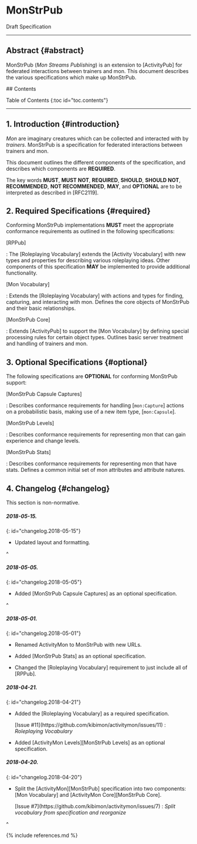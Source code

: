 #  MonStrPub
Draft Specification

 - - -

##  Abstract  {#abstract}

MonStrPub (<i>Mon Streams Publishing</i>) is an extension to [ActivityPub] for federated interactions between trainers and mon.
This document describes the various specifications which make up MonStrPub.

<nav id="toc" markdown="block">
##  Contents

+ Table of Contents
{:toc id="toc.contents"}
</nav>

 - - -

##  1. Introduction  {#introduction}

<dfn>Mon</dfn> are imaginary creatures which can be collected and interacted with by <dfn>trainers</dfn>.
MonStrPub is a specification for federated interactions between trainers and mon.

This document outlines the different components of the specification, and describes which components are **REQUIRED**.

The key words **MUST**, **MUST NOT**, **REQUIRED**, **SHOULD**, **SHOULD NOT**, **RECOMMENDED**, **NOT RECOMMENDED**, **MAY**, and **OPTIONAL** are to be interpreted as described in [RFC2119].

##  2. Required Specifications  {#required}

Conforming MonStrPub implementations **MUST** meet the appropriate conformance requirements as outlined in the following specifications:

[RPPub]

 :  The [Roleplaying Vocabulary] extends the [Activity Vocabulary] with new types and properties for describing various roleplaying ideas.
    Other components of this specification **MAY** be implemented to provide additional functionality.

[Mon Vocabulary]

 :  Extends the [Roleplaying Vocabulary] with actions and types for finding, capturing, and interacting with mon.
    Defines the core objects of MonStrPub and their basic relationships.

[MonStrPub Core]

 :  Extends [ActivityPub] to support the [Mon Vocabulary] by defining special processing rules for certain object types.
    Outlines basic server treatment and handling of trainers and mon.

##  3. Optional Specifications  {#optional}

The following specifications are **OPTIONAL** for conforming MonStrPub support:

[MonStrPub Capsule Captures]

 :  Describes conformance requirements for handling [`mon:Capture`] actions on a probabilistic basis, making use of a new item type, [`mon:Capsule`].

[MonStrPub Levels]

 :  Describes conformance requirements for representing mon that can gain experience and change levels.

[MonStrPub Stats]

 :  Describes conformance requirements for representing mon that have stats.
    Defines a common initial set of mon attributes and attribute natures.

##  4. Changelog  {#changelog}

<div role="note" markdown="block">
This section is non-normative.
</div>

#####  2018-05-15.
{: id="changelog.2018-05-15"}

 +  Updated layout and formatting.

^

#####  2018-05-05.
{: id="changelog.2018-05-05"}

 +  Added [MonStrPub Capsule Captures] as an optional specification.

^

#####  2018-05-01.
{: id="changelog.2018-05-01"}

 +  Renamed ActivityMon to MonStrPub with new URLs.

 +  Added [MonStrPub Stats] as an optional specification.

 +  Changed the [Roleplaying Vocabulary] requirement to just include all of [RPPub].

#####  2018-04-21.
{: id="changelog.2018-04-21"}

 +  Added the [Roleplaying Vocabulary] as a required specification.

    <aside markdown="block">
    [Issue #11](https://github.com/kibimon/activitymon/issues/11)
    : <cite>Roleplaying Vocabulary</cite>
    </aside>

 +  Added [ActivityMon Levels][MonStrPub Levels] as an optional specification.

#####  2018-04-20.
{: id="changelog.2018-04-20"}

 +  Split the [ActivityMon][MonStrPub] specification into two components: [Mon Vocabulary] and [ActivityMon Core][MonStrPub Core].

    <aside markdown="block">
    [Issue #7](https://github.com/kibimon/activitymon/issues/7)
    : <cite>Split vocabulary from specification and reorganize</cite>
    </aside>

^


{% include references.md %}
